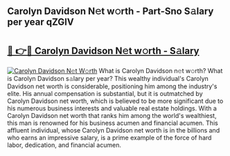 ## Carolyn Davidson N𝚎t w𝚘rth - Part-Sno S𝚊lary per year qZGlV

# <h2><a href="http://gc0hg9.nevu.top/?p=Carolyn+Davidson">🔗 👉🔴 Carolyn Davidson N𝚎t w𝚘rth - S𝚊lary</a></h2>

[![Carolyn Davidson N𝚎t W𝚘rth](https://i.imgur.com/Oavwk0R.jpeg)](http://gc0hg9.nevu.top/?p=Carolyn+Davidson)
What is Carolyn Davidson n𝚎t w𝚘rth? What is Carolyn Davidson s𝚊lary per year?
This wealthy individual's Carolyn Davidson net worth is considerable, positioning him among the industry's elite. His annual compensation is substantial, but it is outmatched by Carolyn Davidson net worth, which is believed to be more significant due to his numerous business interests and valuable real estate holdings. With a Carolyn Davidson net worth that ranks him among the world's wealthiest, this man is renowned for his business acumen and financial acumen. This affluent individual, whose Carolyn Davidson net worth is in the billions and who earns an impressive salary, is a prime example of the force of hard labor, dedication, and financial acumen.
